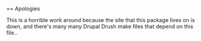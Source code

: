 == Apologies

This is a horrible work around because the site that this package lives on is down,
and there's many many Drupal Drush make files that depend on this file..
